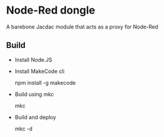 # Node-Red dongle

A barebone Jacdac module that acts as a proxy for Node-Red

## Build

- Install Node.JS
- Install MakeCode cli

    npm install -g makecode

- Build using mkc

    mkc

- Build and deploy

    mkc -d
